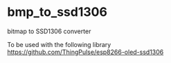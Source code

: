 # bmp_to_ssd1306
bitmap to SSD1306 converter

To be used with the following library
https://github.com/ThingPulse/esp8266-oled-ssd1306
